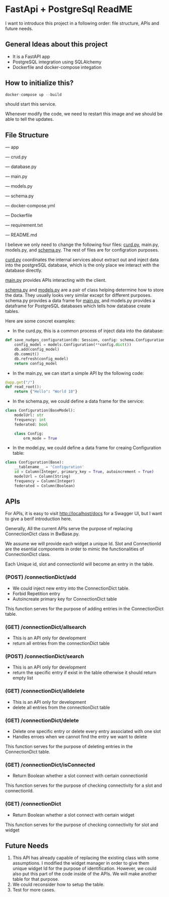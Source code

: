 # FastApi + PostgreSql ReadME

I want to introduce this project in a following order: file structure, APIs and future needs.

## General Ideas about this project

- It is a FastAPI app
- PostgreSQL integration using SQLAlchemy
- Dockerfile and docker-compose integation

## How to initialize this?

```python
docker-compose up --build 
```

should start this service.

Whenever modify the code, we need to restart this image and we should be able to tell the updates.

## File Structure

— app

— crud.py

— database.py

— main.py

— models.py

— schema.py

— docker-compose.yml

— Dockerfile

— requirement.txt

— README.md

I believe we only need to change the following four files: [curd.py](http://curd.py), main.py, models.py, and [schema.py](http://schema.py). The rest of files are for configration purposes.

[curd.py](http://curd.py) coordinates the internal services about extract out and inject data into the postgreSQL database, which is the only place we interact with the database directly.

[main.py](http://main.py) provides APIs interacting with the client.

[schema.py](http://schema.py) and [models.py](http://models.py) are a pair of class helping determine how to store the data. They usually looks very similar except for different purposes. schema.py provides a data frame for [main.py](http://main.py), and models.py provides a dataframe for PostgreSQL databases which tells how database create tables.

Here are some concret examples:

- In the curd.py, this is a common process of inject data into the database:

```python
def save_nudges_configuration(db: Session, config: schema.Configuration):
    config_model = models.Configuration(**config.dict())
    db.add(config_model)
    db.commit()
    db.refresh(config_model)
    return config_model
```

- In the main.py, we can start a simple API by the following code:

```python
@app.get("/")
def read_root():
    return {"Hello": "World 10"}
```

- In the schema.py, we could define a data frame for the service:

```python
class Configuration(BaseModel):
    modelUrl: str
    frequency: int
    federated: bool

    class Config:
        orm_mode = True
```

- In the model.py, we could define a data frame for creaing Configuration table:

```python
class Configuration(Base):
    __tablename__ = 'Configuration'
    id = Column(Integer, primary_key = True, autoincrement = True)
    modelUrl = Column(String)
    frequency = Column(Integer)
    federated = Column(Boolean)
```

## APIs

For APIs, it is easy to visit [http://localhost/docs](http://localhost/docs) for a Swagger UI, but I want to give a berif introduction here.

Generally, All the current APIs serve the purpose of replacing ConnectionDict class in BwBase.py.

We assume we will provide each widget a unique Id. Slot and ConnectionId are the esential components in order to mimic the functionalities of ConnectionDict class. 

Each Unique id, slot and connectionId will become an entry in the table.

### (POST) /connectionDict/add

- We could inject new entry into the ConnectionDict table.
- Forbid Repetition entry
- Autoincreate primary key for ConnectionDict table

This function serves for the purpose of adding entries in the ConnectionDict table.

### (GET) /connectionDict/allsearch

- This is an API only for development
- return all entries from the connectionDict table

### (POST) /connectionDict/search

- This is an API only for development
- return the specific entry if exist in the table otherwise it should return empty list

### (GET) /connectionDict/alldelete

- This is an API only for development
- delete all entries from the connectionDict table

### (GET) /connectionDict/delete

- Delete one specific entry or delete every entry associated with one slot
- Handles erroes when we cannot find the entry we want to delete

This function serves for the purpose of deleting entries in the ConnectionDict table.

### (GET) /connectionDict/isConnected

- Return Boolean whether a slot connect with certain connectionId

This function serves for the purpose of checking connectivity for a slot and connectionId.

### (GET) /connectionDict

- Return Boolean whether a slot connect with certain widget

This function serves for the purpose of checking connectivity for slot and widget

                                                                                                                        

## Future Needs

1. This API has already capable of replacing the existing class with some assumptions. I modified the widget manager in order to give them unique widget Id for the purpose of identification. However, we could also put this part of the code inside of the APIs. We will make another table for that purpose.
2. We could reconsider how to setup the table.
3. Test for more cases.